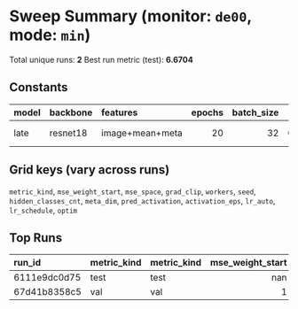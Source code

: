 # Sweep Summary (monitor: `de00`, mode: `min`)

Total unique runs: **2**
Best run metric (test): **6.6704**

## Constants
| model   | backbone   | features        |   epochs |   batch_size |    lr |   weight_decay |   mse_weight_epochs |   val_split | group_split   | color_space   | excluded_folders   | included_folders   | meta_encoder   | meta_model_name            |   meta_layers | meta_text_template   |
|:--------|:-----------|:----------------|---------:|-------------:|------:|---------------:|--------------------:|------------:|:--------------|:--------------|:-------------------|:-------------------|:---------------|:---------------------------|--------------:|:---------------------|
| late    | resnet18   | image+mean+meta |       20 |           32 | 0.001 |         0.0001 |                  75 |           0 |               | rgb           |                    | focus/iphone       | flair          | jhu-clsp/ettin-encoder-17m |            -2 | compact              |

## Grid keys (vary across runs)
`metric_kind`, `mse_weight_start`, `mse_space`, `grad_clip`, `workers`, `seed`, `hidden_classes_cnt`, `meta_dim`, `pred_activation`, `activation_eps`, `lr_auto`, `lr_schedule`, `optim`

## Top Runs
| run_id       | metric_kind   | metric_kind   |   mse_weight_start | mse_space   |   grad_clip |   workers |   seed |   hidden_classes_cnt |   meta_dim | pred_activation   |   activation_eps |   lr_auto | lr_schedule   | optim   |   best_metric |   best_epoch |
|:-------------|:--------------|:--------------|-------------------:|:------------|------------:|----------:|-------:|---------------------:|-----------:|:------------------|-----------------:|----------:|:--------------|:--------|--------------:|-------------:|
| 6111e9dc0d75 | test          | test          |                nan | nan         |         nan |       nan |    nan |                  nan |        nan | nan               |          nan     |         1 | paper_resnet  | sgd     |       6.67044 |           20 |
| 67d41b8358c5 | val           | val           |                  1 | rgb         |           1 |         0 |    100 |                    0 |        256 | sigmoid_eps       |            0.001 |       nan | nan           | nan     |     nan       |           20 |
